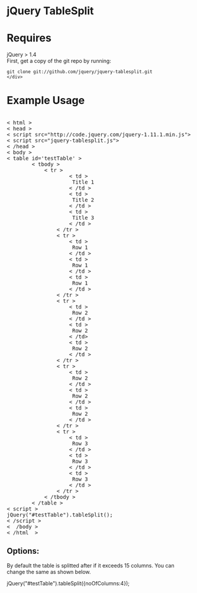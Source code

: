  <html>
 <body>
<h1> jQuery TableSplit </h1>
<div>
 <h1>Requires</h1>
 jQuery > 1.4
 </div>
 <div>
  First, get a copy of the git repo by running:

    git clone git://github.com/jquery/jquery-tablesplit.git
    </div>
  <h1> Example Usage </h1>
 <pre> 
< html >
< head >
< script src="http://code.jquery.com/jquery-1.11.1.min.js"></script >
< script src="jquery-tablesplit.js"></script >
< /head >
< body >
< table id='testTable' >
		< tbody >
			< tr > 
					< td >
					 Title 1
					< /td >
					< td >
					 Title 2
					< /td >
					< td >
					 Title 3
					< /td >
				< /tr >
				< tr >
					< td >
					 Row 1
					< /td >
					< td >
					 Row 1
					< /td >
					< td >
					 Row 1
				 	< /td >
				< /tr >
				< tr >
					< td >
					 Row 2
					< /td >
					< td >
					 Row 2
					< /td>
					< td >
					 Row 2
					< /td >
				< /tr >
				< tr >
					< td >
					 Row 2
					< /td >
					< td >
					 Row 2
					< /td >
					< td >
					 Row 2
					< /td >
				< /tr >
				< tr >
					< td >
					 Row 3
					< /td >
					< td >
					 Row 3
					< /td >
					< td >
					 Row 3
					< /td >
				< /tr >
			< /tbody >
		< /table >
< script >
jQuery("#testTable").tableSplit();
< /script >
<  /body >
< /html  >
</pre>
<h2>Options:</h2>

By default the table is splitted after if it exceeds 15 columns. You can change the same as shown below.

jQuery("#testTable").tableSplit({noOfColumns:4});
</body>
</html>

